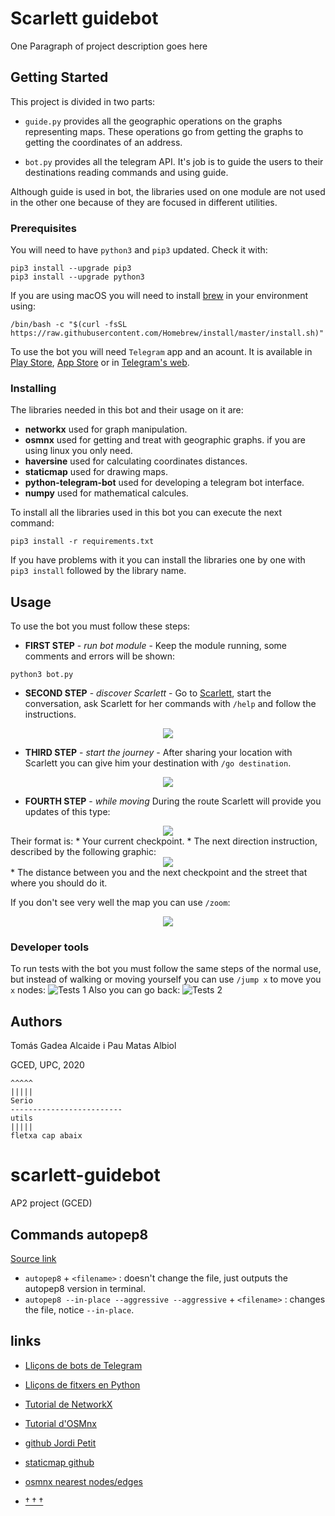 # Scarlett guidebot

One Paragraph of project description goes here

## Getting Started

This project is divided in two parts:

* `guide.py` provides all the geographic operations on the graphs representing maps. These operations go from getting the graphs to getting the coordinates of an address.

* `bot.py` provides all the telegram API. It's job is to guide the users to their destinations reading commands and using guide.

Although guide is used in bot, the libraries used on one module are not used in the other one because of they are focused in different utilities.

### Prerequisites

You will need to have `python3` and `pip3` updated. Check it with:
```
pip3 install --upgrade pip3
pip3 install --upgrade python3
```
If you are using macOS you will need to install [brew](https://brew.sh) in your environment using:
```
/bin/bash -c "$(curl -fsSL https://raw.githubusercontent.com/Homebrew/install/master/install.sh)"
```

To use the bot you will need `Telegram` app and an acount. It is available in [Play Store](https://play.google.com/store/apps/details?id=org.telegram.messenger&hl=ca), [App Store](https://apps.apple.com/es/app/telegram-messenger/id686449807) or in [Telegram's web](https://telegram.org).

### Installing

The libraries needed in this bot and their usage on it are:
* **networkx** used for graph manipulation.
* **osmnx** used for getting and treat with geographic graphs.
if you are using linux you only need.
* **haversine** used for calculating coordinates distances.
* **staticmap** used for drawing maps.
* **python-telegram-bot** used for developing a telegram bot interface.
* **numpy** used for mathematical calcules.

To install all the libraries used in this bot you can execute the next command:
```
pip3 install -r requirements.txt
```

If you have problems with it you can install the libraries one by one with `pip3 install` followed by the library name.

## Usage

To use the bot you must follow these steps:

* **FIRST STEP** - *run bot module* - Keep the module running, some comments and errors will be shown:
```
python3 bot.py
```
* **SECOND STEP** - *discover Scarlett* - Go to [Scarlett](t.me/scarlett_guidebot), start the conversation, ask Scarlett for her commands with `/help` and follow the instructions.
<center><img src='2nd_step.png'></center>

* **THIRD STEP** - *start the journey* - After sharing your location with Scarlett you can give him your destination with `/go destination`.
<center><img src='3rd_step.png'></center>

* **FOURTH STEP** - *while moving*
During the route Scarlett will provide you updates of this type:
<center><img src='4th_step.png'></center>
Their format is:
  * Your current checkpoint.
  * The next direction instruction, described by the following graphic:
  <center><img src='angles.png'></center>
  * The distance between you and the next checkpoint and the street that where you should do it.

  If you don't see very well the map you can use `/zoom`:
<center><img src='zoom.png'></center>

### Developer tools

To run tests with the bot you must follow the same steps of the normal use, but instead of walking or moving yourself you can use `/jump x` to move you `x` nodes:
![Tests 1](jump5.png)
Also you can go back:
![Tests 2](jump-3.png)

## Authors
Tomás Gadea Alcaide i Pau Matas Albiol

GCED, UPC, 2020

```
^^^^^
|||||
Serio
-------------------------
utils
|||||
fletxa cap abaix
```



# scarlett-guidebot
AP2 project (GCED)
## Commands autopep8

[Source link](https://pypi.org/project/autopep8/#usage)

- `autopep8` + `<filename>` : doesn't change the file, just outputs the autopep8 version in terminal.
- `autopep8 --in-place --aggressive --aggressive` + `<filename>` :  changes the file, notice `--in-place`.

## links
- [Lliçons de bots de Telegram](https://lliçons.jutge.org/python/telegram.html)

- [Lliçons de fitxers en Python](https://lliçons.jutge.org/python/fitxers-i-formats.html)

- [Tutorial de NetworkX](https://networkx.github.io/documentation/stable/tutorial.html)

- [Tutorial d'OSMnx](https://geoffboeing.com/2016/11/osmnx-python-street-networks/)

- [github Jordi Petit](https://github.com/jordi-petit/ap2-guidebot)

- [staticmap github](https://github.com/komoot/staticmap/blob/master/README.md)

- [osmnx nearest nodes/edges](https://osmnx.readthedocs.io/en/stable/osmnx.html#osmnx.utils.get_nearest_node)

- [† † †](https://www.youtube.com/watch?v=Vl8UIuHfbX8)
